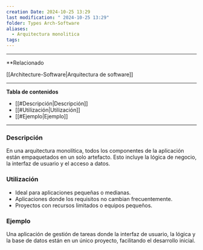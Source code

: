 ```yaml
---
creation Date: 2024-10-25 13:29
last modification: " 2024-10-25 13:29"
folder: Types Arch-Software
aliases:
  - Arquitectura monolitica
tags:
---
```

___
**Relacionado

[[Architecture-Software|Arquitectura de software]]
___
**Tabla de contenidos**

- [[#Descripción|Descripción]]
- [[#Utilización|Utilización]]
- [[#Ejemplo|Ejemplo]]

___
### Descripción
En una arquitectura monolítica, todos los componentes de la aplicación están empaquetados en un solo artefacto. Esto incluye la lógica de negocio, la interfaz de usuario y el acceso a datos.

### Utilización
- Ideal para aplicaciones pequeñas o medianas.
- Aplicaciones donde los requisitos no cambian frecuentemente.
- Proyectos con recursos limitados o equipos pequeños.

### Ejemplo
Una aplicación de gestión de tareas donde la interfaz de usuario, la lógica y la base de datos están en un único proyecto, facilitando el desarrollo inicial.